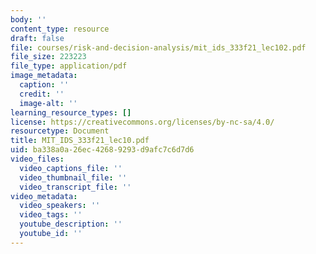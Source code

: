```yaml
---
body: ''
content_type: resource
draft: false
file: courses/risk-and-decision-analysis/mit_ids_333f21_lec102.pdf
file_size: 223223
file_type: application/pdf
image_metadata:
  caption: ''
  credit: ''
  image-alt: ''
learning_resource_types: []
license: https://creativecommons.org/licenses/by-nc-sa/4.0/
resourcetype: Document
title: MIT_IDS_333f21_lec10.pdf
uid: ba338a0a-26ec-4268-9293-d9afc7c6d7d6
video_files:
  video_captions_file: ''
  video_thumbnail_file: ''
  video_transcript_file: ''
video_metadata:
  video_speakers: ''
  video_tags: ''
  youtube_description: ''
  youtube_id: ''
---
```

